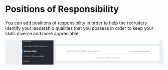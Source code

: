 # Positions of Responsibility

You can add positions of responsibility in order to help the recruiters identify your leadership qualities that you possess in order to keep your skills diverse and more appreciable.

 

![](../../.gitbook/assets/image%20%2897%29.png)

